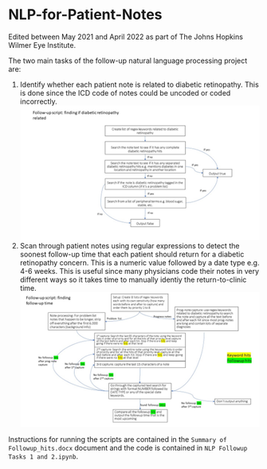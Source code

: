 # NLP-for-Patient-Notes

Edited between May 2021 and April 2022 as part of The Johns Hopkins Wilmer Eye Institute.

The two main tasks of the follow-up natural language processing project are: 

1. Identify whether each patient note is related to diabetic retinopathy. This is done since the ICD code of notes could be uncoded or coded incorrectly. <br /><img src = "/Followup Code Flowchart Task 1.jpg" width = 800>
2.  Scan through patient notes using regular expressions to detect the soonest follow-up time that each patient should return for a diabetic retinopathy concern. This is a numeric value followed by a date type e.g. 4-6 weeks. This is useful since many physicians code their notes in very different ways so it takes time to manually identiy the return-to-clinic time. <br /> <img src = "/Followup Code Flowchart Task 2.jpg" width = 800>

Instructions for running the scripts are contained in the `Summary of Followup_hits.docx` document and the code is contained in `NLP Followup Tasks 1 and 2.ipynb`. 
